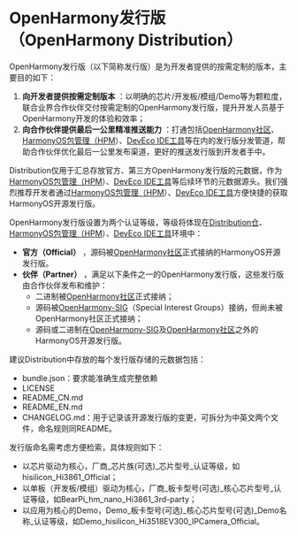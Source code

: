 # OpenHarmony发行版（OpenHarmony Distribution）

OpenHarmony发行版（以下简称发行版）是为开发者提供的按需定制的版本，主要目的如下：
1. **向开发者提供按需定制版本** ：以明确的芯片/开发板/模组/Demo等为颗粒度，联合业界合作伙伴交付按需定制的OpenHarmony发行版，提升开发人员基于OpenHarmony开发的体验和效率；
2. **向合作伙伴提供最后一公里精准推送能力** ：打通包括[OpenHarmony社区](https://gitee.com/openharmony)、[HarmonyOS包管理（HPM](https://hpm.harmonyos.com/#/cn/home)）、[DevEco IDE工具](https://devecostudio.rnd.huawei.com/download/embedded-studio#download)等在内的发行版分发管道，帮助合作伙伴优化最后一公里发布渠道，更好的推送发行版到开发者手中。
 
 
Distribution仅用于汇总存放官方、第三方OpenHarmony发行版的元数据，作为[HarmonyOS包管理（HPM](https://hpm.harmonyos.com/#/cn/home)）、[DevEco IDE工具](https://devecostudio.rnd.huawei.com/download/embedded-studio#download)等后续环节的元数据源头。我们强烈推荐开发者通过[HarmonyOS包管理（HPM](https://hpm.harmonyos.com/#/cn/home)）、[DevEco IDE工具](https://devecostudio.rnd.huawei.com/download/embedded-studio#download)方便快捷的获取HarmonyOS开源发行版。
  
  
OpenHarmony发行版设置为两个认证等级，等级将体现在[Distribution仓](https://gitee.com/openharmony/distribution)、[HarmonyOS包管理（HPM](https://hpm.harmonyos.com/#/cn/home)）、[DevEco IDE工具](https://devecostudio.rnd.huawei.com/download/embedded-studio#download)环境中：
-  **官方（Official）** ，源码被[OpenHarmony社区](https://gitee.com/openharmony)正式接纳的HarmonyOS开源发行版。
-  **伙伴（Partner）** ，满足以下条件之一的OpenHarmony发行版，这些发行版由合作伙伴发布和维护：
   - 二进制被[OpenHarmony社区](https://gitee.com/openharmony)正式接纳；
   - 源码被[OpenHarmony-SIG](https://gitee.com/openharmony-sig)（Special Interest Groups）接纳，但尚未被OpenHarmony社区正式接纳；
   - 源码或二进制在[OpenHarmony-SIG]( https://gitee.com/openharmony-sig )及[OpenHarmony社区](https://gitee.com/openharmony)之外的HarmonyOS开源发行版。
  
  
建议Distribution中存放的每个发行版存储的元数据包括：
- bundle.json：要求能准确生成完整依赖
- LICENSE
- README_CN.md
- README_EN.md
- CHANGELOG.md：用于记录该开源发行版的变更，可拆分为中英文两个文件，命名规则同README。
  
  
发行版命名需考虑方便检索，具体规则如下：
- 以芯片驱动为核心，厂商_芯片族(可选)_芯片型号_认证等级，如hisilicon_Hi3861_Official；
- 以单板（开发板/模组）驱动为核心，厂商_板卡型号(可选)_核心芯片型号_认证等级，如BearPi_hm_nano_Hi3861_3rd-party；
- 以应用为核心的Demo，Demo_板卡型号(可选)_核心芯片型号(可选)_Demo名称_认证等级，如Demo_hisilicon_Hi3518EV300_IPCamera_Official。



